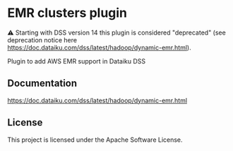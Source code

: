 # EMR clusters plugin

⚠️ Starting with DSS version 14 this plugin is considered \"deprecated\" (see deprecation notice here https://doc.dataiku.com/dss/latest/hadoop/dynamic-emr.html).

Plugin to add AWS EMR support in Dataiku DSS

## Documentation

https://doc.dataiku.com/dss/latest/hadoop/dynamic-emr.html

## License 

This project is licensed under the Apache Software License.
